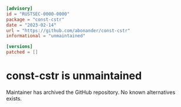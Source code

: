```toml
[advisory]
id = "RUSTSEC-0000-0000"
package = "const-cstr"
date = "2023-02-14"
url = "https://github.com/abonander/const-cstr"
informational = "unmaintained"

[versions]
patched = []
```

# const-cstr is unmaintained

Maintainer has archived the GitHub repository. No known alternatives exists.
